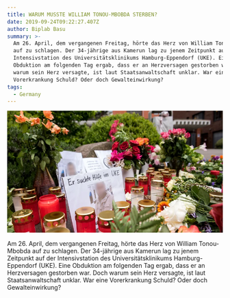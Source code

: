 ```yaml
---
title: WARUM MUSSTE WILLIAM TONOU-MBOBDA STERBEN?
date: 2019-09-24T09:22:27.407Z
author: Biplab Basu
summary: >-
  Am 26. April, dem vergangenen Freitag, hörte das Herz von William Tonou-Mbobda
  auf zu schlagen. Der 34-jährige aus Kamerun lag zu jenem Zeitpunkt auf der
  Intensivstation des Universitätsklinikums Hamburg-Eppendorf (UKE). Eine
  Obduktion am folgenden Tag ergab, dass er an Herzversagen gestorben war. Doch
  warum sein Herz versagte, ist laut Staatsanwaltschaft unklar. War eine
  Vorerkrankung Schuld? Oder doch Gewalteinwirkung?
tags:
  - Germany
---
```

![](/static/img/uke-hamburg.webp)

Am 26. April, dem vergangenen Freitag, hörte das Herz von William Tonou-Mbobda auf zu schlagen. Der 34-jährige aus Kamerun lag zu jenem Zeitpunkt auf der Intensivstation des Universitätsklinikums Hamburg-Eppendorf (UKE). Eine Obduktion am folgenden Tag ergab, dass er an Herzversagen gestorben war. Doch warum sein Herz versagte, ist laut Staatsanwaltschaft unklar. War eine Vorerkrankung Schuld? Oder doch Gewalteinwirkung?
